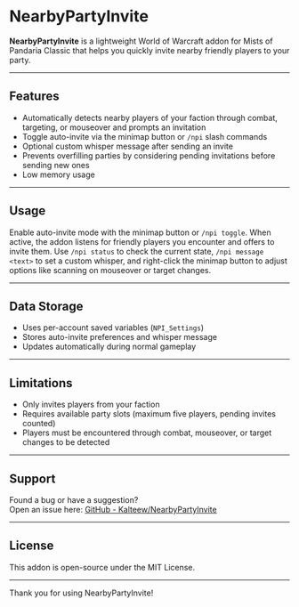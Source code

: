 # NearbyPartyInvite

**NearbyPartyInvite** is a lightweight World of Warcraft addon for Mists of Pandaria Classic that helps you quickly invite nearby friendly players to your party.

---

## Features

- Automatically detects nearby players of your faction through combat, targeting, or mouseover and prompts an invitation
- Toggle auto-invite via the minimap button or `/npi` slash commands
- Optional custom whisper message after sending an invite
- Prevents overfilling parties by considering pending invitations before sending new ones
- Low memory usage

---

## Usage

Enable auto-invite mode with the minimap button or `/npi toggle`. When active, the addon listens for friendly players you encounter and offers to invite them. Use `/npi status` to check the current state, `/npi message <text>` to set a custom whisper, and right-click the minimap button to adjust options like scanning on mouseover or target changes.

---

## Data Storage

- Uses per-account saved variables (`NPI_Settings`)
- Stores auto-invite preferences and whisper message
- Updates automatically during normal gameplay

---

## Limitations

- Only invites players from your faction
- Requires available party slots (maximum five players, pending invites counted)
- Players must be encountered through combat, mouseover, or target changes to be detected

---

## Support

Found a bug or have a suggestion?  
Open an issue here: [GitHub - Kalteew/NearbyPartyInvite](https://github.com/Kalteew/NearbyPartyInvite)

---

## License

This addon is open-source under the MIT License.

---

Thank you for using NearbyPartyInvite!

